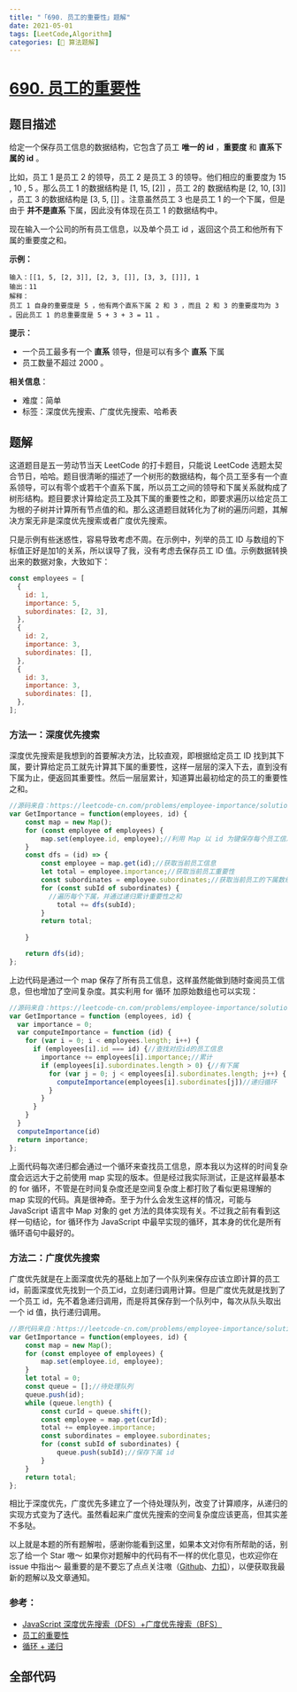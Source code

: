 ```yaml
---
title: "「690. 员工的重要性」题解"
date: 2021-05-01
tags: [LeetCode,Algorithm]
categories: [📝 算法题解]
---
```

# [690. 员工的重要性](https://leetcode-cn.com/problems/employee-importance/)
## 题目描述

给定一个保存员工信息的数据结构，它包含了员工 **唯一的 id** ，**重要度** 和 **直系下属的 id** 。

比如，员工 1 是员工 2 的领导，员工 2 是员工 3 的领导。他们相应的重要度为 15 , 10 , 5 。那么员工 1 的数据结构是 [1, 15, [2]] ，员工 2的 数据结构是 [2, 10, [3]] ，员工 3 的数据结构是 [3, 5, []] 。注意虽然员工 3 也是员工 1 的一个下属，但是由于 **并不是直系** 下属，因此没有体现在员工 1 的数据结构中。

现在输入一个公司的所有员工信息，以及单个员工 id ，返回这个员工和他所有下属的重要度之和。
<!-- more -->
**示例：**

```
输入：[[1, 5, [2, 3]], [2, 3, []], [3, 3, []]], 1
输出：11
解释：
员工 1 自身的重要度是 5 ，他有两个直系下属 2 和 3 ，而且 2 和 3 的重要度均为 3 。因此员工 1 的总重要度是 5 + 3 + 3 = 11 。
```

**提示：**

- 一个员工最多有一个 **直系** 领导，但是可以有多个 **直系** 下属
- 员工数量不超过 2000 。

**相关信息**：

+ 难度：简单
+ 标签：深度优先搜索、广度优先搜索、哈希表

## 题解

这道题目是五一劳动节当天 LeetCode 的打卡题目，只能说 LeetCode 选题太契合节日，哈哈。题目很清晰的描述了一个树形的数据结构，每个员工至多有一个直系领导，可以有零个或若干个直系下属，所以员工之间的领导和下属关系就构成了树形结构。题目要求计算给定员工及其下属的重要性之和，即要求遍历以给定员工为根的子树并计算所有节点值的和。那么这道题目就转化为了树的遍历问题，其解决方案无非是深度优先搜索或者广度优先搜索。

只是示例有些迷惑性，容易导致考虑不周。在示例中，列举的员工 ID 与数组的下标值正好是加1的关系，所以误导了我，没有考虑去保存员工 ID 值。示例数据转换出来的数据对象，大致如下：

```javascript
const employees = [
  {
    id: 1,
    importance: 5,
    subordinates: [2, 3],
  },
  {
    id: 2,
    importance: 3,
    subordinates: [],
  },
  {
    id: 3,
    importance: 3,
    subordinates: [],
  },
];
```

### 方法一：深度优先搜索

深度优先搜索是我想到的首要解决方法，比较直观，即根据给定员工 ID 找到其下属，要计算给定员工就先计算其下属的重要性，这样一层层的深入下去，直到没有下属为止，便返回其重要性。然后一层层累计，知道算出最初给定的员工的重要性之和。

```javascript
//源码来自：https://leetcode-cn.com/problems/employee-importance/solution/yuan-gong-de-zhong-yao-xing-by-leetcode-h6xre/
var GetImportance = function(employees, id) {
    const map = new Map();
    for (const employee of employees) {
        map.set(employee.id, employee);//利用 Map 以 id 为键保存每个员工信息，方便后面查找时快速获取员工信息。
    }
    const dfs = (id) => {
        const employee = map.get(id);//获取当前员工信息
        let total = employee.importance;//获取当前员工重要性
        const subordinates = employee.subordinates;//获取当前员工的下属数组
        for (const subId of subordinates) {
          //遍历每个下属，并通过递归累计重要性之和
            total += dfs(subId);
        }
        return total;
        
    }

    return dfs(id);
};
```

上边代码是通过一个 map 保存了所有员工信息，这样虽然能做到随时查阅员工信息，但也增加了空间复杂度。其实利用 for 循环 加原始数组也可以实现：

```javascript
//源码来自：https://leetcode-cn.com/problems/employee-importance/solution/di-gui-xiang-jia-by-tricell/
var GetImportance = function (employees, id) {
  var importance = 0;
  var computeImportance = function (id) {
    for (var i = 0; i < employees.length; i++) {
      if (employees[i].id === id) {//查找对应id的员工信息
        importance += employees[i].importance;//累计
        if (employees[i].subordinates.length > 0) {//有下属
          for (var j = 0; j < employees[i].subordinates.length; j++) {
            computeImportance(employees[i].subordinates[j])//递归循环
          }
        }
      }
    }
  }
  computeImportance(id)
  return importance;
};
```

上面代码每次递归都会通过一个循环来查找员工信息，原本我以为这样的时间复杂度会远远大于之前使用 map 实现的版本。但是经过我实际测试，正是这样最基本的 for 循环，不管是在时间复杂度还是空间复杂度上都打败了看似更易理解的 map 实现的代码。真是很神奇。至于为什么会发生这样的情况，可能与 JavaScript 语言中 Map 对象的 get 方法的具体实现有关。不过我之前有看到这样一句结论，for 循环作为 JavaScript 中最早实现的循环，其本身的优化是所有循环语句中最好的。

### 方法二：广度优先搜索

广度优先就是在上面深度优先的基础上加了一个队列来保存应该立即计算的员工id，前面深度优先找到一个员工id，立刻递归调用计算。但是广度优先就是找到了一个员工 id，先不着急递归调用，而是将其保存到一个队列中，每次从队头取出一个 id 值，执行递归调用。

```javascript
//原代码来自：https://leetcode-cn.com/problems/employee-importance/solution/yuan-gong-de-zhong-yao-xing-by-leetcode-h6xre/
var GetImportance = function(employees, id) {
    const map = new Map();
    for (const employee of employees) {
        map.set(employee.id, employee);
    }
    let total = 0;
    const queue = [];//待处理队列
    queue.push(id);
    while (queue.length) {
        const curId = queue.shift();
        const employee = map.get(curId);
        total += employee.importance;
        const subordinates = employee.subordinates;
        for (const subId of subordinates) {
            queue.push(subId);//保存下属 id
        }
    }
    return total;
};
```

相比于深度优先，广度优先多建立了一个待处理队列，改变了计算顺序，从递归的实现方式变为了迭代。虽然看起来广度优先搜索的空间复杂度应该更高，但其实差不多哒。

以上就是本题的所有题解啦，感谢你能看到这里，如果本文对你有所帮助的话，别忘了给一个 Star 嗷～
如果你对题解中的代码有不一样的优化意见，也欢迎你在 issue 中指出～
最重要的是不要忘了点点关注嗷（[Github](https://github.com/KimYangOfCat)、[力扣](https://leetcode-cn.com/u/kimyang/)），以便获取我最新的题解以及文章通知。

### 参考：

+ [JavaScript 深度优先搜索（DFS）+广度优先搜索（BFS）](https://leetcode-cn.com/problems/employee-importance/solution/javascript-shen-du-you-xian-sou-suo-dfsyan-du-you-/)
+ [员工的重要性](https://leetcode-cn.com/problems/employee-importance/solution/yuan-gong-de-zhong-yao-xing-by-leetcode-h6xre/)
+ [循环 + 递归](https://leetcode-cn.com/problems/employee-importance/solution/xun-huan-di-gui-by-siwen19/)

## 全部代码

<RecoDemo :collapse="true">
  <template slot="code-js">
    <<< @/blog/algorithm/src/js/690.员工的重要性.js
  </template>
</RecoDemo>
